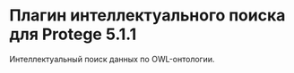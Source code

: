 Плагин интеллектуального поиска для Protege 5.1.1
===

Интеллектуальный поиск данных по OWL-онтологии. 